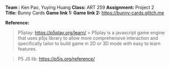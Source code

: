 **Team :** Ken Pao, Yuying Huang
**Class:** ART 259
**Assignment:** Project 2
**Title:** Bunny Cards
**Game link 1:** <TBD>
**Game link 2:** https://bunny-cards.glitch.me

**Reference:**
> P5play: https://p5play.org/learn/
    > P5play is a javascript game engine that uses p5js library to allow more comprehensive interaction and specifically tailor to build game in 2D or 3D mode with easy to learn features.

> P5 JS lib: https://p5js.org/reference/

